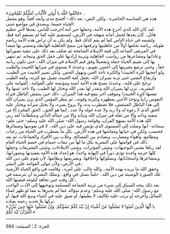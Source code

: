 ------------------------------------------------------------------------

«فَاتَّقُوا اللَّهَ يا أُولِي الْأَلْبابِ لَعَلَّكُمْ تُفْلِحُونَ» ..  
هذه هي المناسبة الحاضرة.. ولكن النص- بعد ذلك- أفسح مدى وأبعد أفقاً. وهو
يشمل الحياة جميعا، ويصدق في مواضع شتى:  
لقد كان الله الذي أخرج هذه الأمة، وجعلها خير أمة أخرجت للناس، يعدها لأمر
عظيم هائل.. كان يعدها لحمل أمانة منهجه في الأرض، لتستقيم عليه كما لم
تستقم أمة قط، ولتقيمه في حياة الناس كما لم يقم كذلك قط. ولم يكن بد أن
تراض هذه الأمة رياضة طويلة. رياضة تخلعها أولاًَ من جاهليتها وترفعها من سفح
الجاهلية الهابطة وتمضي بها صعداً في المرتقى الصاعد إلى قمة الإسلام
الشامخة ثم تعكف بعد ذلك على تنقية تصوراتها وعاداتها ومشاعرها من رواسب
الجاهلية وتربية إرادتها على حمل الحق وتبعاته. ثم تنتهي بها إلى تقييم
الحياة جملة وتفصيلاً وفق قيم الإسلام في ميزان الله.. حتى تكون ربانية
حقاً.. وحتى ترتفع بشريتها إلى أحسن تقويم.. وعندئذ لا يستوي في ميزانها
الخبيث والطيب ولو أعجبها كثرة الخبيث! والكثرة تأخذ العين وتهول الحس.
ولكن تمييز الخبيث من الطيب، وارتفاع النفس حتى تزنه بميزان الله، يجعل كفة
الخبيث تشيل مع كثرته، وكفة الطيب ترجح على قلته.. وعندئذ تصبح هذه الأمة
أمينة ومؤتمنة على القوامة.. القوامة على البشرية.. تزن لها بميزان الله
وتقدر لها بقدر الله وتختار لها الطيب، ولا تأخذ عينها ولا نفسها كثرة
الخبيث! وموقف آخر ينفع فيه هذا الميزان.. ذلك حين ينتفش الباطل فتراه
النفوس رابياً وتؤخذ الأعين بمظهره وكثرته وقوته.. ثم ينظر المؤمن الذي يزن
بميزان الله إلى هذا الباطل المنتفش، فلا تضطرب يده، ولا يزوغ بصره، ولا
يختل ميزانه ويختار عليه الحق الذي لا رغوة له ولا زبد ولا عدة حوله ولا
عدد.. إنما هو الحق.. الحق المجرد إلا من صفته وذاته وإلا من ثقله في ميزان
الله وثباته وإلا من جماله الذاتي وسلطانه! لقد ربى الله هذه الأمة بمنهج
القرآن، وقوامة رسول الله- صلى الله عليه وسلم- حتى علم- سبحانه- أنها وصلت
إلى المستوى الذي تؤتمن فيه على دين الله.. لا في نفوسها وضمائرها فحسب،
ولكن في حياتها ومعاشها في هذه الأرض، بكل ما يضطرب في الحياة من رغبات
ومطامع، وأهواء ومشارب، وتصادم بين المصالح، وغلاب بين الأفراد والجماعات.
ثم بعد ذلك في قوامتها على البشرية بكل ما لها من تبعات جسام في خضم الحياة
العام.  
لقد رباها بشتى التوجيهات، وشتى المؤثرات، وشتى الابتلاءات، وشتى التشريعات
وجعلها كلها حزمة واحدة تؤدي دوراً في النهاية واحداً، هو إعداد هذه الأمة
بعقيدتها وتصوراتها، وبمشاعرها واستجاباتها، وبسلوكها وأخلاقها، وبشريعتها
ونظامها، لأن تقوم على دين الله في الأرض، ولأن تتولى القوامة على
البشر..  
وحقق الله ما يريده بهذه الأمة.. والله غالب على أمره.. وقامت في واقع
الحياة الأرضية تلك الصورة الوضيئة من دين الله.. حلماً يتمثل في واقع..
وتملك البشرية أن تترسمه في كل وقت حين تجاهد لبلوغه فيعينها الله..  
بعد ذلك يتجه السياق إلى شيء من تربية الجماعة المسلمة وتوجيهها إلى الأدب
الواجب مع رسول الله- صلى الله عليه وسلم- وعدم سؤاله عما لم يخبرها به مما
لو ظهر لساء السائل وأحرجه أو ترتب عليه تكاليف لا يطيقها، أو ضيق عليه في
أشياء وسع الله فيها، أو تركها بلا تحديد رحمة بعباده.  
«يا أَيُّهَا الَّذِينَ آمَنُوا لا تَسْئَلُوا عَنْ أَشْياءَ إِنْ تُبْدَ لَكُمْ تَسُؤْكُمْ. وَإِنْ تَسْئَلُوا
عَنْها حِينَ يُنَزَّلُ الْقُرْآنُ تُبْدَ لَكُمْ.»

------------------------------------------------------------------------

الجزء: 2 ¦ الصفحة: 984

